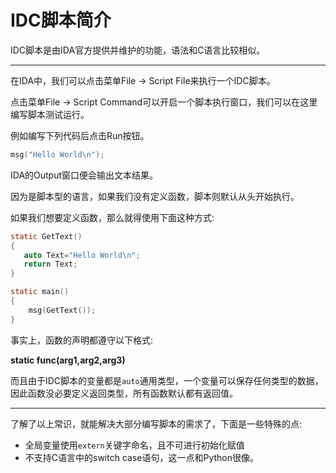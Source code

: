 # IDC脚本简介

IDC脚本是由IDA官方提供并维护的功能，语法和C语言比较相似。

------

在IDA中，我们可以点击菜单File -> Script File来执行一个IDC脚本。

点击菜单File -> Script Command可以开启一个脚本执行窗口，我们可以在这里编写脚本测试运行。

例如编写下列代码后点击Run按钮。

```c
msg("Hello World\n");
```

IDA的Output窗口便会输出文本结果。

因为是脚本型的语言，如果我们没有定义函数，脚本则默认从头开始执行。

如果我们想要定义函数，那么就得使用下面这种方式:

```c
static GetText()
{
   auto Text="Hello World\n";
   return Text;
}

static main()
{
    msg(GetText());
}
```

事实上，函数的声明都遵守以下格式:

**static func(arg1,arg2,arg3)**

而且由于IDC脚本的变量都是`auto`通用类型，一个变量可以保存任何类型的数据，因此函数没必要定义返回类型，所有函数默认都有返回值。

------

了解了以上常识，就能解决大部分编写脚本的需求了，下面是一些特殊的点:

- 全局变量使用`extern`关键字命名，且不可进行初始化赋值
- 不支持C语言中的switch case语句，这一点和Python很像。